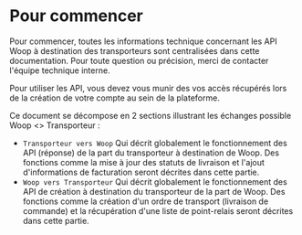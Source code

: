 # Pour commencer

Pour commencer, toutes les informations technique concernant les API Woop à destination des transporteurs sont centralisées dans cette documentation. Pour toute question ou précision, merci de contacter l'équipe technique interne.

Pour utiliser les API, vous devez vous munir des vos accès récupérés lors de la création de votre compte au sein de la plateforme.

Ce document se décompose en 2 sections illustrant les échanges possible Woop <> Transporteur :

- `Transporteur vers Woop` Qui décrit globalement le fonctionnement des API (réponse) de la part du transporteur à destination de Woop. Des fonctions comme la mise à jour des statuts de livraison et l'ajout d'informations de facturation seront décrites dans cette partie.
- `Woop vers Transporteur` Qui décrit globalement le fonctionnement des API de création à destination du transporteur de la part de Woop. Des fonctions comme la création d'un ordre de transport (livraison de commande) et la récupération d'une liste de point-relais seront décrites dans cette partie.
